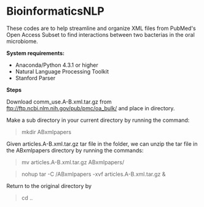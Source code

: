 # BioinformaticsNLP
These codes are to help streamline and organize XML files from PubMed's Open Access Subset to find interactions between two bacterias in the oral microbiome. 

**System requirements:**

- Anaconda/Python 4.3.1 or higher
- Natural Language Processing Toolkit 
- Stanford Parser


**Steps**

Download comm_use.A-B.xml.tar.gz from ftp://ftp.ncbi.nlm.nih.gov/pub/pmc/oa_bulk/ and place in directory.

Make a sub directory in your current directory by running the command:

> mkdir ABxmlpapers


Given articles.A-B.xml.tar.gz tar file in the folder, we can unzip the tar file in the ABxmlpapers directory by running the commands:

> mv articles.A-B.xml.tar.gz ABxmlpapers/

> nohup tar -C /ABxmlpapers -xvf articles.A-B.xml.tar.gz &

Return to the original directory by 

> cd ..


